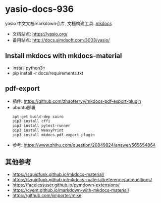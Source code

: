 # yasio-docs-936

yasio 中文文档markdown仓库, 文档构建工具: [mkdocs](https://www.mkdocs.org/)

* 文档站点: https://yasio.org/
* 备用站点: http://docs.simdsoft.com:3003/yasio/

## Install mkdocs with mkdocs-material

- Install python3+
- pip install -r docs/requirements.txt

## pdf-export

- 插件: https://github.com/zhaoterryy/mkdocs-pdf-export-plugin
- ubuntu部署
  ```sh
  apt-get build-dep cairo
  pip3 install cffi
  pip3 install pytest-runner
  pip3 install WeasyPrint
  pip3 install mkdocs-pdf-export-plugin
  ```
- 参考: https://www.zhihu.com/question/20849824/answer/565654864

## 其他参考

- https://squidfunk.github.io/mkdocs-material/
- https://squidfunk.github.io/mkdocs-material/reference/admonitions/
- https://facelessuser.github.io/pymdown-extensions/
- https://cyent.github.io/markdown-with-mkdocs-material/
- https://github.com/jimporter/mike
